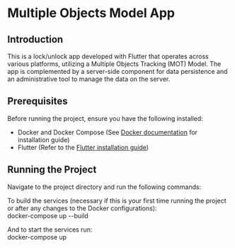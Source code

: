 # Multiple Objects Model App

## Introduction

This is a lock/unlock app developed with Flutter that operates across various platforms, utilizing a Multiple Objects Tracking (MOT) Model. The app is complemented by a server-side component for data persistence and an administrative tool to manage the data on the server.

## Prerequisites

Before running the project, ensure you have the following installed:

- Docker and Docker Compose (See [Docker documentation](https://docs.docker.com/get-docker/) for installation guide)
- Flutter (Refer to the [Flutter installation guide](https://docs.flutter.dev/get-started/install))<br>

## Running the Project

Navigate to the project directory and run the following commands:<br>

To build the services (necessary if this is your first time running the project or after any changes to the Docker configurations):<br>
docker-compose up --build<br>

And to start the services run:<br>
docker-compose up<br>

